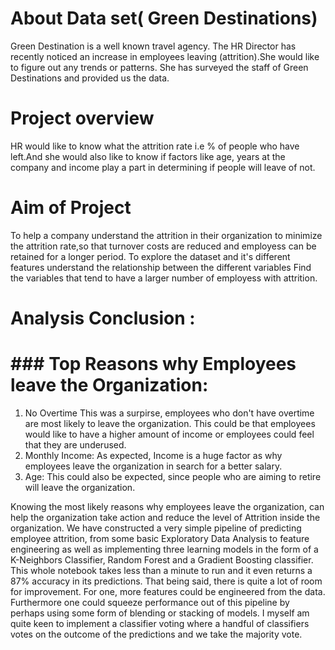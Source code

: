 # About Data set( Green Destinations)
Green Destination is a well known travel agency. The HR Director has recently noticed an increase in employees leaving (attrition).She would like to figure out any trends or patterns. She has surveyed the staff of Green Destinations and provided us the data.
# Project overview
HR would like to know what the attrition rate i.e % of people who have left.And she would also like to know if factors like age, years at the company and income play a part in determining if people will leave of not.
# Aim of Project
To help a company understand the attrition in their organization to minimize the attrition rate,so that turnover costs are reduced and employess can be retained for a longer period. To explore the dataset and it's different features understand the relationship between the different variables Find the variables that tend to have a larger number of employess with attrition.
# Analysis Conclusion :
# ### Top Reasons why Employees leave the Organization:
1. No Overtime This was a surpirse, employees who don't have overtime are most likely to leave the 
    organization. This could be that employees would like to have a higher amount of income or employees could 
     feel that they are underused.
 2. Monthly Income: As expected, Income is a huge factor as why employees leave the organization in search for
   a better salary.
3. Age: This could also be expected, since people who are aiming to retire will leave the organization.

Knowing the most likely reasons why employees leave the organization, can help the organization take action and reduce the level of Attrition inside the organization.
We have constructed a very simple pipeline of predicting employee attrition, from some basic Exploratory Data Analysis to feature engineering as well as implementing three learning models in the form of a K-Neighbors Classifier, Random Forest and a Gradient Boosting classifier. This whole notebook takes less than a minute to run and it even returns a 87% accuracy in its predictions.
That being said, there is quite a lot of room for improvement. For one, more features could be engineered from the data. Furthermore one could squeeze performance out of this pipeline by perhaps using some form of blending or stacking of models. I myself am quite keen to implement a classifier voting where a handful of classifiers votes on the outcome of the predictions and we take the majority vote.
